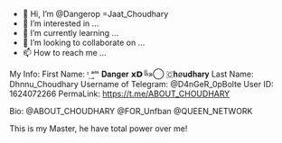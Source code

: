 - 👋 Hi, I’m @Dangerop =Jaat_Choudhary
- 👀 I’m interested in ...
- 🌱 I’m currently learning ...
- 💞️ I’m looking to collaborate on ...
- 📫 How to reach me ...

My Info:
First Name: ᶦ ͢ᵃᵐ 𝐃𝐚𝐧𝐠𝐞𝐫 𝘅𝗗╚»⃝ 🇨‌𝐡ø𝐮𝐝𝐡𝐚𝐫𝐲
Last Name: ⁪⁬⁮⁮⁮⁮ Dhnnu_Choudhary‌‌‌‌
Username of Telegram: @D4nGeR_0pBolte
User ID: 1624072266
PermaLink: https://t.me/ABOUT_CHOUDHARY


Bio: @ABOUT_CHOUDHARY @FOR_Unfban @QUEEN_NETWORK

This is my Master, he have total power over me!




<!---
Dangerop/Dangerop is a ✨ special ✨ repository because its `README.md` (this file) appears on your GitHub profile.
You can click the Preview link to take a look at your changes.
--->
